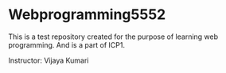 # Webprogramming5552
This is a test repository created for the purpose of learning web programming. And is a part of ICP1.

Instructor: Vijaya Kumari
